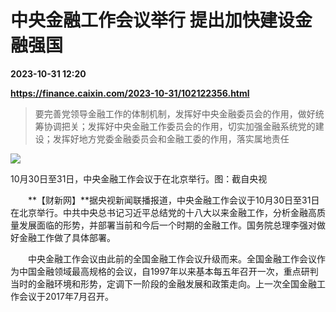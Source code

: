 # 中央金融工作会议举行 提出加快建设金融强国

**2023-10-31 12:20**

**https://finance.caixin.com/2023-10-31/102122356.html**

> 要完善党领导金融工作的体制机制，发挥好中央金融委员会的作用，做好统筹协调把关；发挥好中央金融工作委员会的作用，切实加强金融系统党的建设；发挥好地方党委金融委员会和金融工委的作用，落实属地责任

  

![](https://img.caixin.com/2023-10-31/169875439793660_840_560.jpg)

10月30日至31日，中央金融工作会议于在北京举行。图：截自央视

  

　　**【财新网】**据央视新闻联播报道，中央金融工作会议于10月30日至31日在北京举行。中共中央总书记习近平总结党的十八大以来金融工作，分析金融高质量发展面临的形势，并部署当前和今后一个时期的金融工作。国务院总理李强对做好金融工作做了具体部署。

　　中央金融工作会议由此前的全国金融工作会议升级而来。全国金融工作会议作为中国金融领域最高规格的会议，自1997年以来基本每五年召开一次，重点研判当时的金融环境和形势，定调下一阶段的金融发展和政策走向。上一次全国金融工作会议于2017年7月召开。